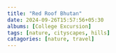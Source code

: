 ```yaml
---
title: "Red Roof Bhutan"
date: 2024-09-26T15:57:56+05:30
albums: [College Excursion] 
tags: [nature, cityscapes, hills] 
catagories: [nature, travel] 
--- 
```

